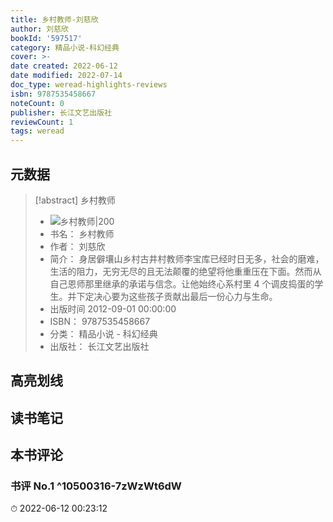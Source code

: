 ```yaml
---
title: 乡村教师-刘慈欣
author: 刘慈欣
bookId: '597517'
category: 精品小说-科幻经典
cover: >-
date created: 2022-06-12
date modified: 2022-07-14
doc_type: weread-highlights-reviews
isbn: 9787535458667
noteCount: 0
publisher: 长江文艺出版社
reviewCount: 1
tags: weread
---
```


## 元数据

> [!abstract] 乡村教师
> - ![ 乡村教师|200](https://wfqqreader-1252317822.image.myqcloud.com/cover/517/597517/t7_597517.jpg)
> - 书名： 乡村教师
> - 作者： 刘慈欣
> - 简介： 身居僻壤山乡村古井村教师李宝库已经时日无多，社会的磨难，生活的阻力，无穷无尽的且无法颠覆的绝望将他重重压在下面。然而从自己恩师那里继承的承诺与信念。让他始终心系村里 4 个调皮捣蛋的学生。并下定决心要为这些孩子贡献出最后一份心力与生命。
> - 出版时间 2012-09-01 00:00:00
> - ISBN： 9787535458667
> - 分类： 精品小说 - 科幻经典
> - 出版社： 长江文艺出版社

## 高亮划线

## 读书笔记

## 本书评论

### 书评 No.1 ^10500316-7zWzWt6dW

⏱ 2022-06-12 00:23:12
